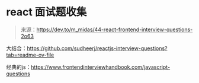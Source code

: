 # react 面试题收集

> 来源：https://dev.to/m_midas/44-react-frontend-interview-questions-2o63
> 

大结合：https://github.com/sudheerj/reactjs-interview-questions?tab=readme-ov-file

经典的js：https://www.frontendinterviewhandbook.com/javascript-questions